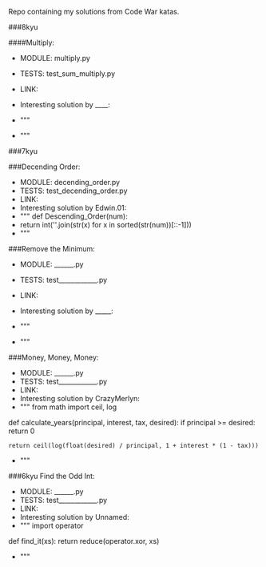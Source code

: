 Repo containing my solutions from Code War katas.

###8kyu

####Multiply:
- MODULE: multiply.py
- TESTS: test_sum_multiply.py
- LINK:
- Interesting solution by ____:
- """

- """

###7kyu

###Decending Order:
- MODULE: decending_order.py
- TESTS: test_decending_order.py
- LINK:
- Interesting solution by Edwin.01:
- """ def Descending_Order(num):
-    return int(''.join(str(x) for x in sorted(str(num))[::-1]))
- """

###Remove the Minimum:
- MODULE: ______.py
- TESTS: test____________.py
- LINK:
- Interesting solution by _____:
- """

- """

###Money, Money, Money:
- MODULE: ______.py
- TESTS: test____________.py
- LINK:
- Interesting solution by CrazyMerlyn:
- """
from math import ceil, log

def calculate_years(principal, interest, tax, desired):
    if principal >= desired: return 0

    return ceil(log(float(desired) / principal, 1 + interest * (1 - tax)))
- """


###6kyu Find the Odd Int:
- MODULE: ______.py
- TESTS: test____________.py
- LINK:
- Interesting solution by Unnamed:
- """
import operator

def find_it(xs):
    return reduce(operator.xor, xs)
- """
